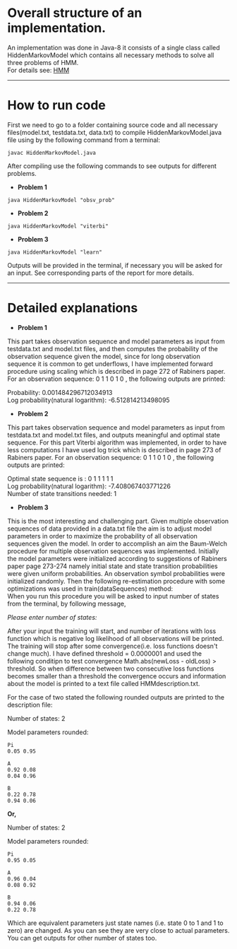 

# Overall structure of an implementation.

An implementation was done in Java-8 it consists of a single class called
HiddenMarkovModel which contains all necessary methods to solve all three problems of HMM.  
For details see: [HMM](http://www.ece.ucsb.edu/Faculty/Rabiner/ece259/Reprints/tutorial%20on%20hmm%20and%20applications.pdf) 

---
# How to run code

First we need to go to a folder containing source code and all necessary files(model.txt, testdata.txt, data.txt) to compile HiddenMarkovModel.java file using by the following command from a terminal:

`javac HiddenMarkovModel.java` 

After compiling use the following commands to see outputs for different problems.

* **Problem 1**

`java HiddenMarkovModel "obsv_prob" `

* **Problem 2**

`java HiddenMarkovModel "viterbi" `

* **Problem 3**

`java HiddenMarkovModel "learn"`

Outputs will be provided in the terminal, if necessary you will be asked for an input. See corresponding parts of the report for more details.

---

# Detailed explanations

* **Problem 1**

This part takes observation sequence and model parameters as input from testdata.txt and model.txt files, and then computes the probability of the observation sequence given the model, since for long observation sequence it is common to get underflows, I have implemented forward procedure using scaling which is described in page 272 of Rabiners paper. 
For an observation sequence: 0 1 1 0 1 0 ,  the following outputs are printed:

Probability: 0.001484296712034913  
Log probability(natural logarithm): -6.512814213498095  


* **Problem 2**

This part takes observation sequence and model parameters as input from testdata.txt and model.txt files, and outputs meaningful and optimal state sequence. For this part Viterbi algorithm was implemented, in order to have less computations I have used log trick which is described in 
page 273 of Rabiners paper. 
For an observation sequence: 0 1 1 0 1 0 ,  the following outputs are printed:

Optimal state sequence is : 0 1 1 1 1 1  
Log probability(natural logarithm): -7.408067403771226  
Number of state transitions needed: 1  

* **Problem 3**

This is the most interesting and challenging part. Given multiple observation sequences of data provided in a data.txt file the aim is to adjust model parameters in order to maximize the probability of all observation sequences given the model. In order to accomplish an aim the Baum-Welch procedure for multiple observation sequences was implemented. Initially the model parameters were initialized according to suggestions of Rabiners paper page 273-274 namely  initial state and state transition probabilities were given uniform probabilities. An observation symbol probabilities were initialized randomly. Then the following re-estimation procedure with some optimizations was used in train(dataSequences) method:  
When you run this procedure you will be asked to input number of states from the terminal, by following message,  

*Please enter number of states:* 

After your input the training will start, and number of iterations with loss function which is negative  log likelihood of all observations will be printed. The training will stop after some convergence(i.e. loss functions doesn't change much). I have defined threshold = 0.0000001 and used the following conditipn to test convergence Math.abs(newLoss - oldLoss) > threshold.
So when difference between two consecutive loss functions becomes smaller than a threshold the convergence occurs and information about the model is printed to a text file called HMMdescription.txt.

For the case of two stated the following rounded outputs are printed to the description file:

Number of states: 2 

Model parameters rounded: 
```
Pi 
0.05 0.95 

A 
0.92 0.08 
0.04 0.96 

B 
0.22 0.78 
0.94 0.06
```
**Or,** 

Number of states: 2 

Model parameters rounded: 
```
Pi 
0.95 0.05 

A 
0.96 0.04 
0.08 0.92 

B 
0.94 0.06 
0.22 0.78
```
Which are equivalent parameters just state names (i.e. state 0 to 1 and 1 to zero) are changed. As you can see they are very close to actual parameters. You can get outputs for other number of states too. 
